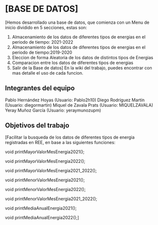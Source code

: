 # [BASE DE DATOS]

[Hemos desarrollado una base de datos, que comienza con un Menu de inicio dividido en 5 secciones, estas son: 
1. Almacenamiento de los datos de diferentes tipos de energias en el periodo de tiempo: 2021-2022
2. Almacenamiento de los datos de diferentes tipos de energias en el periodo de tiempo:2019-2020
3. Eleccion de forma Aleatoria de los datos de distintos tipos de Energias 
4. Comparacion entre los datos de diferentes tipos de energias
5. Salir de la Base de datos] 
En la wiki del trabajo, puedes encontrar con mas detalle el uso de cada funcion.

## Integrantes del equipo

Pablo Hernández Hoyas (Usuario: Pablo2h10)
Diego Rodríguez Martín (Usuario: diegormartin)
Miquel de Zavala Prats (Usuario: MIQUELZAVALA)
Yeray Muñoz García (Usuario: yeraymunozupm)

## Objetivos del trabajo

[Facilitar la busqueda de los datos de diferentes tipos de energia registradas en REE, en base a las siguientes funciones:

void printMayorValorMesEnergia2021(); 

void printMayorValorMesEnergia2022(); 

void printMayorValorMesEnergia2021_2022(); 

void printMenorValorMesEnergia2021(); 

void printMenorValorMesEnergia2022(); 

void printMenorValorMesEnergia2021_2022(); 

void printMediaAnualEnergia2021(); 

void printMediaAnualEnergia2022();]
